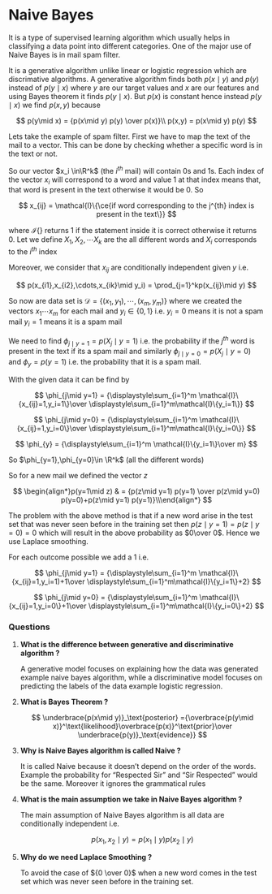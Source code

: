 # Naive Bayes

It is a type of supervised learning algorithm which usually helps in classifying a data point into different categories. One of the major use of Naive Bayes is in mail spam filter.

It is a generative algorithm unlike linear or logistic regression which are discrimative algorithms. A generative algorithm finds both $p(x \mid y)$ and $p(y)$ instead of $p(y\mid x)$ where $y$ are our target values and $x$ are our features and using Bayes theorem it finds $p(y \mid x)$. But $p(x)$ is constant hence instead  $p(y\mid x)$ we find $p(x,y)$ because

$$
p(y\mid x) = {p(x\mid y) p(y) \over p(x)}\\
p(x,y) = p(x\mid y) p(y)
$$

 

Lets take the example of spam filter. First we have to map the text of the mail to a vector. This can be done by checking whether a specific word is in the text or not. 

So our vector $x_i \in\R^k$ (the $i^{th}$ mail) will contain $0$s and $1$s. Each index of the vector $x_i$ will correspond to a word and value $1$ at that index means that, that word is present in the text otherwise it would be $0$.  So

$$
x_{ij} = \mathcal{I}\{\ce{if word corresponding to the j^{th} index is present in the text\}}
$$

where $\mathcal{I}\{\}$ returns $1$ if the statement inside it is correct otherwise it returns $0$. Let we define $X_1,X_2,\cdots X_k$ are the all different words and $X_i$ corresponds to the $i^{th}$ index

Moreover, we consider that $x_{ij}$ are conditionally independent given $y$ i.e. 

$$
p(x_{i1},x_{i2},\cdots,x_{ik}\mid y_i) = \prod_{j=1}^kp(x_{ij}\mid y)
$$

So now are data set is $\mathcal{D} = \{(x_1,y_1),\cdots,(x_m,y_m)\}$ where we created the vectors $x_1 \cdots x_m$ for each mail and $y_i\in \{0,1\}$ i.e. $y_i=0$ means it is not a spam mail $y_i=1$ means it is a spam mail

We need to find $\phi_{j\mid y=1}=p(X_j\mid y=1)$ i.e. the probability if the $j^{th}$ word is present in the text if its a spam mail and similarly $\phi_{j\mid y=0}=p(X_j \mid y=0)$ and  $\phi_{y}=p(y=1)$ i.e. the probability that it is a spam mail.

With the given data it can be find by  

$$
\phi_{j\mid y=1} = {\displaystyle\sum_{i=1}^m \mathcal{I}\{x_{ij}=1,y_i=1\}\over \displaystyle\sum_{i=1}^m\mathcal{I}\{y_i=1\}}
$$

$$
\phi_{j\mid y=0} = {\displaystyle\sum_{i=1}^m \mathcal{I}\{x_{ij}=1,y_i=0\}\over \displaystyle\sum_{i=1}^m\mathcal{I}\{y_i=0\}}
$$

$$
\phi_{y} = {\displaystyle\sum_{i=1}^m \mathcal{I}\{y_i=1\}\over m}
$$

So $\phi_{y=1},\phi_{y=0}\in \R^k$ (all the different words) 

So for a new mail we defined the vector $z$  

$$
\begin{align*}p(y=1\mid z) & = {p(z\mid y=1) p(y=1) \over p(z\mid y=0) p(y=0)+p(z\mid y=1) p(y=1)}\\\end{align*} 
$$

The problem with the above method is that if a new word arise in the test set that was never seen before in the training set then $p(z\mid y=1)=p(z\mid y=0) = 0$ which will result in the above probability as $0\over 0$. Hence we use Laplace smoothing.

For each outcome possible we add a $1$ i.e. 

$$
\phi_{j\mid y=1} = {\displaystyle\sum_{i=1}^m \mathcal{I}\{x_{ij}=1,y_i=1)+1\over \displaystyle\sum_{i=1}^m\mathcal{I}\{y_i=1\}+2}
$$

$$
\phi_{j\mid y=0} = {\displaystyle\sum_{i=1}^m \mathcal{I}\{x_{ij}=1,y_i=0\}+1\over \displaystyle\sum_{i=1}^m\mathcal{I}\{y_i=0\}+2}
$$

### Questions

1. **What is the difference between generative and discriminative algorithm ?**
    
    A generative model focuses on explaining how the data was generated example naive bayes algorithm, while a discriminative model focuses on predicting the labels of the data example logistic regression.
    
2. **What is Bayes Theorem ?**
    
    $$
    \underbrace{p(x\mid y)}_\text{posterior} ={\overbrace{p(y\mid x)}^\text{likelihood}\overbrace{p(x)}^\text{prior}\over \underbrace{p(y)}_\text{evidence}}
    $$
    
3. **Why is Naive Bayes algorithm is called Naive ?**
    
    It is called Naive because it doesn’t depend on the order of the words. Example the probability for “Respected Sir” and “Sir Respected” would be the same. Moreover it ignores the grammatical rules
    
4. **What is the main assumption we take in Naive Bayes algorithm ?**
    
    The main assumption of Naive Bayes algorithm is all data are conditionally independent i.e. 
    
    $$
    p(x_1,x_2\mid y) = p(x_1\mid y)p(x_2\mid y)
    $$
    
5. **Why do we need Laplace Smoothing ?**
    
    To avoid the case of ${0 \over 0}$ when a new word comes in the test set which was never seen before in the training set.